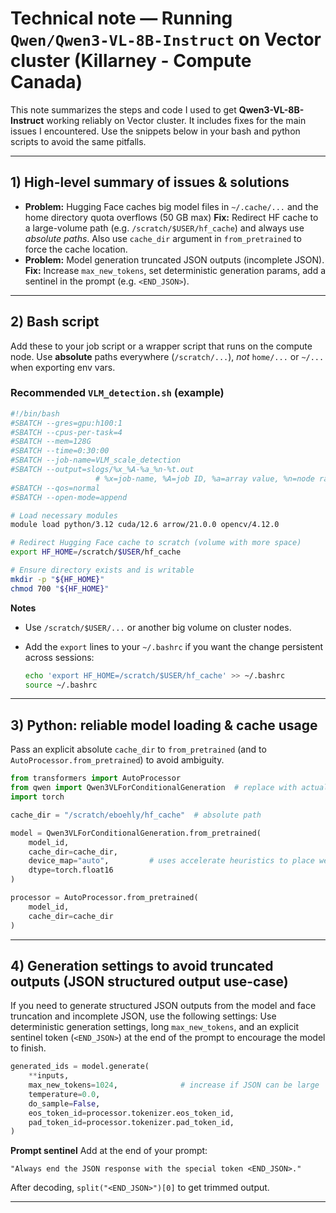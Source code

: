 # Technical note — Running `Qwen/Qwen3-VL-8B-Instruct` on Vector cluster (Killarney - Compute Canada)

This note summarizes the steps and code I used to get **Qwen3-VL-8B-Instruct** working reliably on 
Vector cluster. It includes fixes for the main issues I encountered. Use the snippets below in your 
bash and python scripts to avoid the same pitfalls.

---

## 1) High-level summary of issues & solutions

* **Problem:** Hugging Face caches big model files in `~/.cache/...` and the home directory quota 
overflows (50 GB max)
  **Fix:** Redirect HF cache to a large-volume path (e.g. `/scratch/$USER/hf_cache`) and always use 
  *absolute paths*. Also use `cache_dir` argument in `from_pretrained` to force the cache location.
* **Problem:** Model generation truncated JSON outputs (incomplete JSON).
  **Fix:** Increase `max_new_tokens`, set deterministic generation params, add a sentinel in the 
  prompt (e.g. `<END_JSON>`).

---

## 2) Bash script

Add these to your job script or a wrapper script that runs on the compute node. Use **absolute** 
paths everywhere (`/scratch/...`), *not* `home/...` or `~/...` when exporting env vars.

### Recommended `VLM_detection.sh` (example)

```bash
#!/bin/bash
#SBATCH --gres=gpu:h100:1
#SBATCH --cpus-per-task=4
#SBATCH --mem=128G
#SBATCH --time=0:30:00
#SBATCH --job-name=VLM_scale_detection
#SBATCH --output=slogs/%x_%A-%a_%n-%t.out
                   # %x=job-name, %A=job ID, %a=array value, %n=node rank, %t=task rank, %N=hostname
#SBATCH --qos=normal
#SBATCH --open-mode=append

# Load necessary modules
module load python/3.12 cuda/12.6 arrow/21.0.0 opencv/4.12.0 

# Redirect Hugging Face cache to scratch (volume with more space)
export HF_HOME=/scratch/$USER/hf_cache

# Ensure directory exists and is writable
mkdir -p "${HF_HOME}"
chmod 700 "${HF_HOME}"
```

**Notes**

* Use `/scratch/$USER/...` or another big volume on cluster nodes.
* Add the `export` lines to your `~/.bashrc` if you want the change persistent across sessions:

  ```bash
  echo 'export HF_HOME=/scratch/$USER/hf_cache' >> ~/.bashrc
  source ~/.bashrc
  ```

---

## 3) Python: reliable model loading & cache usage

Pass an explicit absolute `cache_dir` to `from_pretrained` (and to `AutoProcessor.from_pretrained`) 
to avoid ambiguity.

```python
from transformers import AutoProcessor
from qwen import Qwen3VLForConditionalGeneration  # replace with actual import if necessary
import torch

cache_dir = "/scratch/eboehly/hf_cache"  # absolute path

model = Qwen3VLForConditionalGeneration.from_pretrained(
    model_id,
    cache_dir=cache_dir,
    device_map="auto",         # uses accelerate heuristics to place weights
    dtype=torch.float16
)

processor = AutoProcessor.from_pretrained(
    model_id,
    cache_dir=cache_dir
)
```

---

## 4) Generation settings to avoid truncated outputs (JSON structured output use-case)

If you need to generate structured JSON outputs from the model and face truncation and incomplete 
JSON, use the following settings: 
Use deterministic generation settings, long `max_new_tokens`, and an explicit sentinel token 
(`<END_JSON>`) at the end of the prompt to encourage the model to finish.

```python
generated_ids = model.generate(
    **inputs,
    max_new_tokens=1024,              # increase if JSON can be large
    temperature=0.0,
    do_sample=False,
    eos_token_id=processor.tokenizer.eos_token_id,
    pad_token_id=processor.tokenizer.pad_token_id,
)
```

**Prompt sentinel**
Add at the end of your prompt:

```
"Always end the JSON response with the special token <END_JSON>."
```

After decoding, `split("<END_JSON>")[0]` to get trimmed output.

---